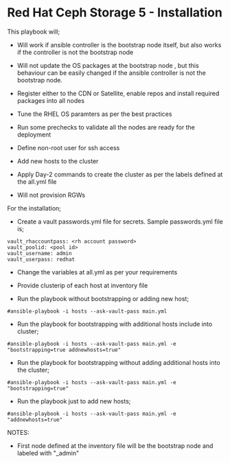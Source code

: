 # Red Hat Ceph Storage 5  -  Installation  

This playbook will;

- Will work if  ansible controller is the bootstrap node itself, but also works if the controller is not the bootstrap node

- Will not update the OS packages at the bootstrap node , but this behaviour  can be easily changed if the ansible controller is not the bootstrap node.

- Register either to the CDN or Satellite, enable repos and install required packages into all nodes

- Tune the RHEL OS paramters as per the best practices

- Run some prechecks to validate all the nodes are ready for the deployment

- Define non-root user for ssh access

- Add new hosts to the cluster

- Apply Day-2 commands to create the cluster as per the labels defined at the all.yml file

- Will not provision  RGWs


For the installation;

- Create a vault  passwords.yml file for secrets. Sample passwords.yml file is;

```
vault_rhaccountpass: <rh account password>
vault_poolid: <pool id>
vault_username: admin
vault_userpass: redhat

```

- Change the variables at all.yml as per your requirements

- Provide clusterip of each host at inventory file

- Run the playbook without bootstrapping or adding new host;

`#ansible-playbook -i hosts --ask-vault-pass main.yml`

- Run the playbook for bootstrapping with additional hosts include into cluster;

`#ansible-playbook -i hosts --ask-vault-pass main.yml -e "bootstrapping=true addnewhosts=true"`

- Run the playbook for bootstrapping without adding additional hosts into the cluster;

`#ansible-playbook -i hosts --ask-vault-pass main.yml -e "bootstrapping=true"`

- Run the playbook just to add new hosts;

`#ansible-playbook -i hosts --ask-vault-pass main.yml -e "addnewhosts=true"`



NOTES:

- First node defined at the inventory file will be the bootstrap node and labeled with "_admin"




